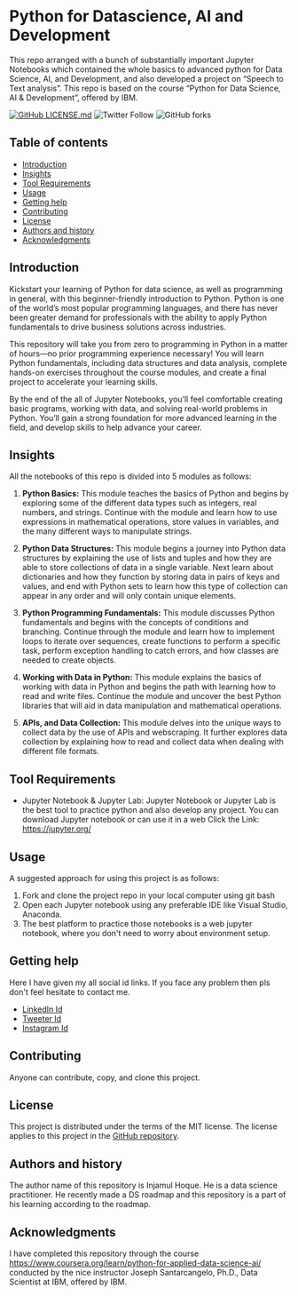 Python for Datascience, AI and Development
=================================================

This repo arranged with a bunch of substantially important Jupyter Notebooks which contained the whole basics to advanced python for Data Science, AI, and Development, and also developed a project on “Speech to Text analysis”. This repo is based on the course “Python for Data Science, AI & Development”, offered by IBM.


[![GitHub LICENSE.md](https://img.shields.io/github/LICENSE.md/InjamulHoque/Python_Datascience?color=yellow&style=flat-square)](https://github.com/InjamulHoque/Python_Datascience)
![Twitter Follow](https://img.shields.io/twitter/follow/Injamulhoque_ds?style=social)
![GitHub forks](https://img.shields.io/github/forks/InjamulHoque/Python_Datascience?label=Python_Datascience&style=social)


Table of contents
-----------------

* [Introduction](#introduction)
* [Insights](#insights)
* [Tool Requirements](#tool-requirements)
* [Usage](#usage)
* [Getting help](#getting-help)
* [Contributing](#contributing)
* [License](#license)
* [Authors and history](#authors-and-history)
* [Acknowledgments](#acknowledgments)


Introduction
------------
Kickstart your learning of Python for data science, as well as programming in general, with this beginner-friendly introduction to Python. Python is one of the world’s most popular programming languages, and there has never been greater demand for professionals with the ability to apply Python fundamentals to drive business solutions across industries. 

This repository will take you from zero to programming in Python in a matter of hours—no prior programming experience necessary! You will learn Python fundamentals, including data structures and data analysis, complete hands-on exercises throughout the course modules, and create a final project to accelerate your learning skills. 

By the end of the all of Jupyter Notebooks, you’ll feel comfortable creating basic programs, working with data, and solving real-world problems in Python. You’ll gain a strong foundation for more advanced learning in the field, and develop skills to help advance your career. 

Insights
----------

All the notebooks of this repo is divided into 5 modules as follows:

1. **Python Basics:**
This module teaches the basics of Python and begins by exploring some of the different data types such as integers, real numbers, and strings. Continue with the module and learn how to use expressions in mathematical operations, store values in variables, and the many different ways to manipulate strings.

2. **Python Data Structures:**
This module begins a journey into Python data structures by explaining the use of lists and tuples and how they are able to store collections of data in a single variable. Next learn about dictionaries and how they function by storing data in pairs of keys and values, and end with Python sets to learn how this type of collection can appear in any order and will only contain unique elements.

3. **Python Programming Fundamentals:**
This module discusses Python fundamentals and begins with the concepts of conditions and branching. Continue through the module and learn how to implement loops to iterate over sequences, create functions to perform a specific task, perform exception handling to catch errors, and how classes are needed to create objects.

4. **Working with Data in Python:**
This module explains the basics of working with data in Python and begins the path with learning how to read and write files. Continue the module and uncover the best Python libraries that will aid in data manipulation and mathematical operations.

5. **APIs, and Data Collection:**
This module delves into the unique ways to collect data by the use of APIs and webscraping. It further explores data collection by explaining how to read and collect data when dealing with different file formats.

Tool Requirements
------------

* Jupyter Notebook & Jupyter Lab: Jupyter Notebook or Jupyter Lab is the best tool to practice python and also develop any project. You can download Jupyter notebook or can use it in a web 
Click the Link: https://jupyter.org/ 



Usage
-----
A suggested approach for using this project is as follows:

1. Fork and clone the project repo in your local computer using git bash
2. Open each Jupyter notebook using any preferable IDE like Visual Studio, Anaconda.
3. The best platform to practice those notebooks is a web jupyter notebook, where you don't need to worry about environment setup.


Getting help
------------
Here I have given my all social id links. If you face any problem then pls don't feel hesitate to contact me.

* [LinkedIn Id](https://www.linkedin.com/in/injamulhoqueds)
* [Tweeter Id]( @Injamulhoque_ds)
* [Instagram Id](injam_ds)

Contributing
------------

Anyone can contribute, copy, and clone this project.


License
-------

This project is distributed under the terms of the MIT license.  The license applies to this project in the [GitHub repository](https://github.com/InjamulHoque/Python_Datascience).


Authors and history
---------------------------

The author name of this repository is Injamul Hoque. He is a data science practitioner. He recently made a DS roadmap and this repository is a part of his learning according to the roadmap.

Acknowledgments
---------------

I have completed this repository through the course https://www.coursera.org/learn/python-for-applied-data-science-ai/ conducted by the nice instructor Joseph Santarcangelo, Ph.D., Data Scientist at IBM, offered by IBM.
